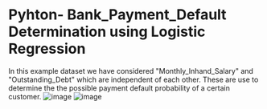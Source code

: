 # Pyhton- Bank_Payment_Default Determination using Logistic Regression
In this example dataset we have considered "Monthly_Inhand_Salary" and "Outstanding_Debt" which are independent of each other.
These are use to determine the the possible payment default probability of a certain customer.
![image](https://user-images.githubusercontent.com/98677120/236529660-6adc3bfd-aac1-49bc-90d2-f417275675cb.png)
![image](https://user-images.githubusercontent.com/98677120/236529743-84314285-d940-481d-bb99-f84a62842520.png)

